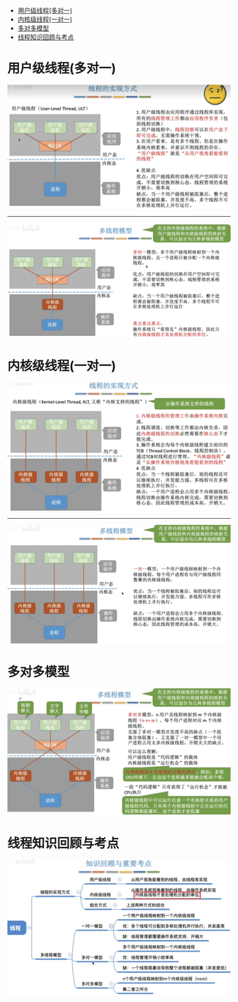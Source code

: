 - [用户级线程(多对一)](#用户级线程多对一)
- [内核级线程(一对一)](#内核级线程一对一)
- [多对多模型](#多对多模型)
- [线程知识回顾与考点](#线程知识回顾与考点)

# 用户级线程(多对一)
<img src="img/../../img/用户级线程.png">
<hr>
<img src="img/../../img/多对一模型.png">

# 内核级线程(一对一)
<img src="img/../../img/内核级线程.png">
<hr>
<img src="img/../../img/线程一对一模型.png">

# 多对多模型
<img src="img/../../img/多对多模型.png">

# 线程知识回顾与考点
<img src="img/../../img/线程知识回顾与考点.png">
